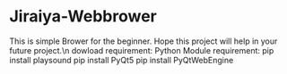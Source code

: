 # Jiraiya-Webbrower
This is simple Brower for the beginner.
Hope this project will help in your future project.\n
dowload requirement:
Python
Module requirement:
pip install playsound
pip install PyQt5
pip install PyQtWebEngine
